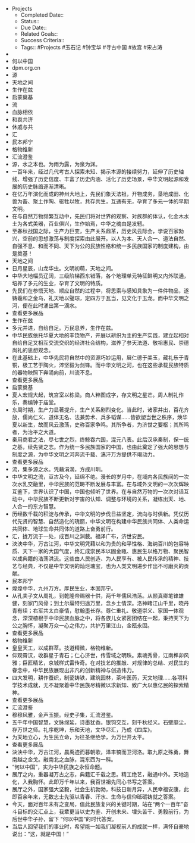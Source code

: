 - Projects
    - Completed Date::
    - Status::
    - Due Date::
    - Related Goals::
    - Success Criteria:: 
    - Tags:: #Projects #玉石记 #钟宝华 #寻古中国 #故宫 #宋占涛
- 
- 何以中国
- dpm.org.cn
- 源
- 天地之间
- 生作在兹
- 启蒙奠基
- 流
- 血脉相依
- 和衷共济
- 休戚与共
- 汇
- 民本邦宁
- 格物维新
- 汇流澄鉴
- 源，水之本也。为雨为露，为泉为渊。
- 一百年来，经过几代考古人探索未知、揭示本源的接续努力，延伸了历史轴线、增强了历史信度、丰富了历史内涵、活化了历史场景，中华文明起源和发展的历史脉络逐渐清晰。
- 在亿万年演化而成的神州大地上，先民们象天法祖，开物成务，垦地成田、化兽为畜、聚土作陶、驱牲以牧，共存共生，互通有无，孕育了多元一体的早期文明。
- 在与自然万物频繁互动中，先民们将对世界的观察、对族群的体认，化金木水土为各式美器，百业俱兴，生作始焉，中华之魂由是发轫。
- 至春秋战国之际，生产力巨变，生产关系鼎革，历史风云际会，学说百家勃兴，空前的思想激荡与制度探索由此展开。以人为本、天人合一、道法自然、自强不息、和而不同、天下为公的民族性格和统一多民族国家的制度建构，由是奠基！
- 天地之间
- 日月星辰，山龙华虫。文明初萌，天地之间。
- 中华大地幅员辽阔，三级阶梯西东错落，各个地理单元特征鲜明又内外联通，培养了多元的生业，孕育了文明的特质。
- 先民们在参悟天地、顺应自然的过程中，将思索与感知具象为一件件物品，遂铸羲和之金乌，礼天地以璧琮，定四方于瓦当，见文化于玉龙。而中华文明之河，便在此时涌出第一滴水。
- 查看更多展品
- 生作在兹
- 多元并进，自给自足。万民息养，生作在兹。
- 中华民族依托华夏大地的丰饶物产，开展以耕织为主的生产实践，建立起相对自给自足又相互交流交织的经济社会结构，滋养了参天法道、敬祖惠民、崇德尚礼的思想观念。
- 在此基础上，中华先民将自然中的资源巧妙运用，展仁德于美玉，藏礼乐于青铜，极工艺于陶火，淬坚毅为剑锋。而中华文明之河，也在这些承载民族特质的器物映照下奔涌向前，川流不息。
- 查看更多展品
- 启蒙奠基
- 夏人宏规大起，筑宫室以栋梁。商人粹图成字，存文明之星芒。周人制礼作乐，奏编钟于庙堂。
- 东周时期，生产力显著提升，生产关系剧烈变化。当此时，诸家并出，百花齐放，儒尚仁义、道体无名、法兼势术、兵多韬谋……皆欲塑当世之秩序，焕华夏以新生，故而风云激荡，史称百家争鸣。其所争者，为济世之要枢；其所鸣者，为治平之大道。
- 秦用商君之法，尽七世之烈，终鲸吞六国，混元八表。此后汉承秦制，保一统之基，续先贤之志。作为统一多民族国家的中国，也由此奠定了强大的思想与制度之源，为中华文明之河奔流千载、滈汗万方提供不竭动力。
- 查看更多展品
- 流，集多源之水。凭藉涓滴，方成川甽。
- 中华文明之流，亘古及今，延绵不绝。漫长的岁月中，在域内各民族间的一次次水乳交融里，中华民族的范畴不断发展与丰富。在与域外文明的一次次辉映互鉴下，世界认识了中国，中国也倾听了世界。在与自然万物的一次次对话互动中，中华民族不断更新对宇宙的认知、调整与环境的关系，凝练出天、地、人合一的东方智慧。
- 历经数千载的积淀与传承，中华文明的步伐日益坚定，流向与时俱新。凭仗历代先贤的智慧、自然造化的瑰丽，中华文明在构建中华民族共同体、人类命运共同体、地球生命共同体的道路上奋勇前行。
- 汇，拢万流于一处，成百川之渊薮。福泽广布，济世安民。
- 泱泱中华，万古江河，中华文明凭藉以和为贵的和平性格、海纳百川的包容特质、天下一家的大国气度，终汇成崇民本以固金瓯、惠民生以格万物、聚民智以成典籍的浩荡洪流。这些由人民创造、为人民享有、被人民传承的精神、技艺与经典，不仅是中华文明的灿烂瑰宝，也为人类文明进步作出不可磨灭的贡献。
- 民本邦宁
- 煌煌中华，九州万方。厚民生业，本固邦宁。
- 从孔夫子文从周礼，到乾隆帝赐器十供，两千年儒风浩荡。从颜真卿笔锋雄健，刻家门风骨；到土尔扈特归途万里，念乡土情深。洛神睹江山千里，晓丹青有续；右军共太白豪情，慰翰墨长存。尊仁重礼、敬道崇义、家国一体观念，深深植根于中华民族血脉之中，将各族儿女紧密团结在一起，秉持天下为公之胸怀，凝聚万众一心之伟力，共护万里江山，金瓯永固。
- 查看更多展品
- 格物维新
- 皇皇天工，以成群萃。技道精微，格物维新。
- 仰观霄汉，收群星于青石；仁心济世，传雪域之明珠。素魂秀骨，江南榫卯风雅；巨匠精艺，京城样式雷传奇。在对技艺的推敲、对规律的总结、对民生的眷念中，中华民族展现出非凡的创新精神与创造伟力。
- 四大发明，耕作蚕织，制瓷铸铁，建筑园林，茶叶医药，天文地理……各项科学技术成就，无不凝聚着中华民族尽精微以求新知、致广大以惠亿民的探索精神。
- 查看更多展品
- 汇流澄鉴
- 穆穆风雅，金声玉振。经史子集，汇流澄鉴。
- 五千年中国智慧，文脉绵延，诗墨犹香。银钩交互，刻千秋经义。石壁靡尘，存万世之师。礼序乾坤，乐和天地，文华尽汇，乃成《四库》。
- 为天地立心，为生民立命，为往圣继绝学，为万世开太平。
- 查看更多展品
- 泱泱中华，万古江河，晨禹迹而暮朝歌，泽丰镐而卫河洛。取九原之殊勇，舞南越之金戈。融南北之血脉，混东西为一科。
- “何以中国”，实为中华民族之永恒命题。
- 展厅之内，重器凝万古之志，典籍汇千载之思。精工绝艺，融通中外。天地造化，入我胸怀。此即万千年以来，我百世祖先同心书写之答案。
- 展厅之外，国家强大坚毅，社会生机勃勃，科技日新月异，人民幸福安康，此即百余年来，无数志士先驱以青春、汗水、生命与信仰砥砺铸就之答案。
- 今天，面对百年未有之变局，值此民族复兴的关键时期，站在“两个一百年”奋斗目标的交汇点上，我辈更当以史为鉴、开创未来、埋头苦干、勇毅前行，为后世中华子孙，留下 “何以中国”的时代答案。
- 当后人回望我们的事业时，希望能一如我们凝视前人的成就一样，满怀自豪地说出：“这，就是中国！”
